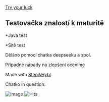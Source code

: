 [Try your luck](https://pablomikes.github.io/Maturita_Quiz/)
<h2>Testovačka znalostí k maturitě</h2>
<p>*Java test</p>
<p>*Sítě test</p>
<p>Děláno pomocí chatka deepseeku a spol.</p>
<p>Případné nápady na zlepšení oceníme</p>
<p>Made with <a href="https://github.com/StepikHybl">StepikHybl</a></p>

<p>Chatko in question:</p>

![image](https://github.com/user-attachments/assets/04d5d98f-8a3f-4840-9155-ea6fb49ec269)
![Hits](https://hits.seeyoufarm.com/api/count/incr/badge.svg?url=https%3A%2F%2Fgithub.com%2FPabloMikes%2FMaturita_Quiz&count_bg=%2379C83D&title_bg=%23555555&icon=github.svg&icon_color=%23E7E7E7&title=visits&edge_flat=false)

